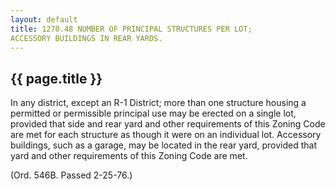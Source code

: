 ```yaml
---
layout: default 
title: 1270.48 NUMBER OF PRINCIPAL STRUCTURES PER LOT;
ACCESSORY BUILDINGS IN REAR YARDS.
---
```


{{ page.title }}
----------------

In any district, except an R-1 District; more than one structure housing
a permitted or permissible principal use may be erected on a single lot,
provided that side and rear yard and other requirements of this Zoning
Code are met for each structure as though it were on an individual lot.
Accessory buildings, such as a garage, may be located in the rear yard,
provided that yard and other requirements of this Zoning Code are met.

(Ord. 546B. Passed 2-25-76.)

